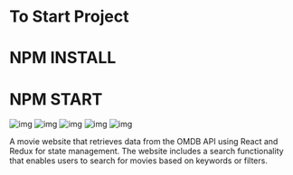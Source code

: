 <h1>To Start Project</h1>
<h1>NPM INSTALL</h1>
<h1>NPM START</h1>

<img src="https://res.cloudinary.com/dxm2oqlbo/image/upload/v1681836366/mobile_3_nd24sd.png" alt="img" />
<img src="https://res.cloudinary.com/dxm2oqlbo/image/upload/v1681836357/mobile_2_bdbvem.png" alt="img" />
<img src="https://res.cloudinary.com/dxm2oqlbo/image/upload/v1681836356/mobile_4_zzbgh6.png" alt="img" />
<img src="https://res.cloudinary.com/dxm2oqlbo/image/upload/v1681836368/mobile_idpu4g.png" alt="img" />
<img src="https://res.cloudinary.com/dxm2oqlbo/image/upload/v1681836370/mobile_1_pgjk7z.png" alt="img" />




<p>A movie website that retrieves data from the OMDB API using React and Redux for state management. The website includes a search functionality that enables users to search for movies based on keywords or filters.</p>